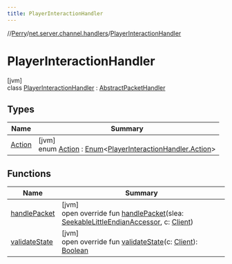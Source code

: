 ```yaml
---
title: PlayerInteractionHandler
---
```

//[Perry](../../../index.html)/[net.server.channel.handlers](../index.html)/[PlayerInteractionHandler](index.html)



# PlayerInteractionHandler



[jvm]\
class [PlayerInteractionHandler](index.html) : [AbstractPacketHandler](../../net/-abstract-packet-handler/index.html)



## Types


| Name | Summary |
|---|---|
| [Action](-action/index.html) | [jvm]<br>enum [Action](-action/index.html) : [Enum](https://kotlinlang.org/api/latest/jvm/stdlib/kotlin/-enum/index.html)&lt;[PlayerInteractionHandler.Action](-action/index.html)&gt; |


## Functions


| Name | Summary |
|---|---|
| [handlePacket](handle-packet.html) | [jvm]<br>open override fun [handlePacket](handle-packet.html)(slea: [SeekableLittleEndianAccessor](../../tools.data.input/-seekable-little-endian-accessor/index.html), c: [Client](../../client/-client/index.html)) |
| [validateState](../../net/-abstract-packet-handler/validate-state.html) | [jvm]<br>open override fun [validateState](../../net/-abstract-packet-handler/validate-state.html)(c: [Client](../../client/-client/index.html)): [Boolean](https://kotlinlang.org/api/latest/jvm/stdlib/kotlin/-boolean/index.html) |

